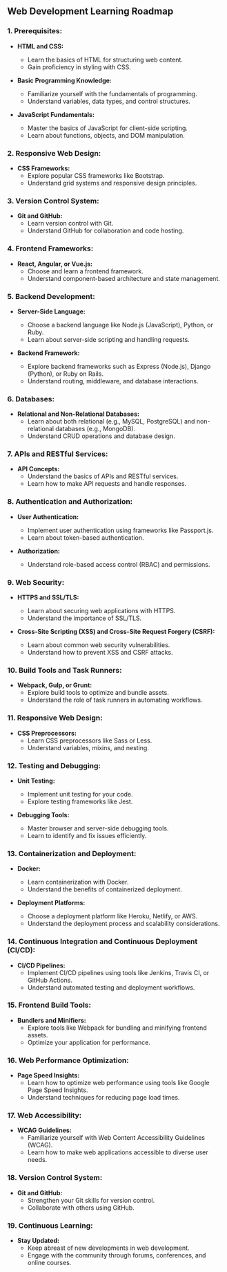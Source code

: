 Web Development Learning Roadmap
--------------------------------

### 1\. **Prerequisites:**

*   **HTML and CSS:**
    
    *   Learn the basics of HTML for structuring web content.
    *   Gain proficiency in styling with CSS.
*   **Basic Programming Knowledge:**
    
    *   Familiarize yourself with the fundamentals of programming.
    *   Understand variables, data types, and control structures.
*   **JavaScript Fundamentals:**
    
    *   Master the basics of JavaScript for client-side scripting.
    *   Learn about functions, objects, and DOM manipulation.

### 2\. **Responsive Web Design:**

*   **CSS Frameworks:**
    *   Explore popular CSS frameworks like Bootstrap.
    *   Understand grid systems and responsive design principles.

### 3\. **Version Control System:**

*   **Git and GitHub:**
    *   Learn version control with Git.
    *   Understand GitHub for collaboration and code hosting.

### 4\. **Frontend Frameworks:**

*   **React, Angular, or Vue.js:**
    *   Choose and learn a frontend framework.
    *   Understand component-based architecture and state management.

### 5\. **Backend Development:**

*   **Server-Side Language:**
    
    *   Choose a backend language like Node.js (JavaScript), Python, or Ruby.
    *   Learn about server-side scripting and handling requests.
*   **Backend Framework:**
    
    *   Explore backend frameworks such as Express (Node.js), Django (Python), or Ruby on Rails.
    *   Understand routing, middleware, and database interactions.

### 6\. **Databases:**

*   **Relational and Non-Relational Databases:**
    *   Learn about both relational (e.g., MySQL, PostgreSQL) and non-relational databases (e.g., MongoDB).
    *   Understand CRUD operations and database design.

### 7\. **APIs and RESTful Services:**

*   **API Concepts:**
    *   Understand the basics of APIs and RESTful services.
    *   Learn how to make API requests and handle responses.

### 8\. **Authentication and Authorization:**

*   **User Authentication:**
    
    *   Implement user authentication using frameworks like Passport.js.
    *   Learn about token-based authentication.
*   **Authorization:**
    
    *   Understand role-based access control (RBAC) and permissions.

### 9\. **Web Security:**

*   **HTTPS and SSL/TLS:**
    
    *   Learn about securing web applications with HTTPS.
    *   Understand the importance of SSL/TLS.
*   **Cross-Site Scripting (XSS) and Cross-Site Request Forgery (CSRF):**
    
    *   Learn about common web security vulnerabilities.
    *   Understand how to prevent XSS and CSRF attacks.

### 10\. **Build Tools and Task Runners:**

*   **Webpack, Gulp, or Grunt:**
    *   Explore build tools to optimize and bundle assets.
    *   Understand the role of task runners in automating workflows.

### 11\. **Responsive Web Design:**

*   **CSS Preprocessors:**
    *   Learn CSS preprocessors like Sass or Less.
    *   Understand variables, mixins, and nesting.

### 12\. **Testing and Debugging:**

*   **Unit Testing:**
    
    *   Implement unit testing for your code.
    *   Explore testing frameworks like Jest.
*   **Debugging Tools:**
    
    *   Master browser and server-side debugging tools.
    *   Learn to identify and fix issues efficiently.

### 13\. **Containerization and Deployment:**

*   **Docker:**
    
    *   Learn containerization with Docker.
    *   Understand the benefits of containerized deployment.
*   **Deployment Platforms:**
    
    *   Choose a deployment platform like Heroku, Netlify, or AWS.
    *   Understand the deployment process and scalability considerations.

### 14\. **Continuous Integration and Continuous Deployment (CI/CD):**

*   **CI/CD Pipelines:**
    *   Implement CI/CD pipelines using tools like Jenkins, Travis CI, or GitHub Actions.
    *   Understand automated testing and deployment workflows.

### 15\. **Frontend Build Tools:**

*   **Bundlers and Minifiers:**
    *   Explore tools like Webpack for bundling and minifying frontend assets.
    *   Optimize your application for performance.

### 16\. **Web Performance Optimization:**

*   **Page Speed Insights:**
    *   Learn how to optimize web performance using tools like Google Page Speed Insights.
    *   Understand techniques for reducing page load times.

### 17\. **Web Accessibility:**

*   **WCAG Guidelines:**
    *   Familiarize yourself with Web Content Accessibility Guidelines (WCAG).
    *   Learn how to make web applications accessible to diverse user needs.

### 18\. **Version Control System:**

*   **Git and GitHub:**
    *   Strengthen your Git skills for version control.
    *   Collaborate with others using GitHub.

### 19\. **Continuous Learning:**

*   **Stay Updated:**
    *   Keep abreast of new developments in web development.
    *   Engage with the community through forums, conferences, and online courses.